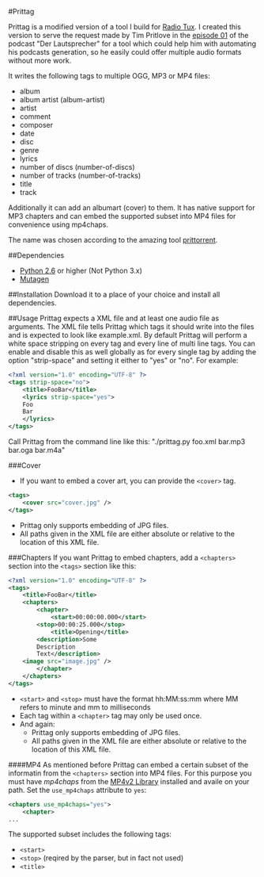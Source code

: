 #Prittag

Prittag is a modified version of a tool I build for [Radio Tux](http://blog.radiotux.de/).
I created this version to serve the request made by Tim Pritlove in the [episode 01](http://tim.geekheim.de/2011/03/26/ls001-audio-dateiformate-feeds-und-itunes/) of the podcast "Der Lautsprecher" for a tool which could help him with automating his podcasts generation, so he easily could offer multiple audio formats without more work.

It writes the following tags to multiple OGG, MP3 or MP4 files:

- album
- album artist (album-artist)
- artist
- comment
- composer
- date
- disc
- genre
- lyrics
- number of discs (number-of-discs)
- number of tracks (number-of-tracks)
- title
- track

Additionally it can add an albumart (cover) to them.
It has native support for MP3 chapters and can embed the supported subset into MP4 files for convenience using mp4chaps.

The name was chosen according to the amazing tool [prittorrent](https://github.com/astro/prittorrent).

##Dependencies

- [Python 2.6](http://python.org) or higher (Not Python 3.x)
- [Mutagen](http://code.google.com/p/mutagen/)

##Installation
Download it to a place of your choice and install all dependencies.

##Usage
Prittag expects a XML file and at least one audio file as arguments.
The XML file tells Prittag which tags it should write into the files and is expected to look like example.xml.
By default Prittag will perform a  white space stripping on every tag and every line of multi line tags.
You can enable and disable this as well globally as for every single tag by adding the option "strip-space" and setting it either to "yes" or "no".
For example:

```xml
<?xml version="1.0" encoding="UTF-8" ?>
<tags strip-space="no">
    <title>FooBar</title>
    <lyrics strip-space="yes">
    Foo
    Bar
    </lyrics>
</tags>
```

Call Prittag from the command line like this: "./prittag.py foo.xml bar.mp3 bar.oga bar.m4a"

###Cover
* If you want to embed a cover art, you can provide the `<cover>` tag.

```xml
<tags>
    <cover src="cover.jpg" />
</tags>
```

* Prittag only supports embedding of JPG files.
* All paths given in the XML file are either absolute or relative to the location of this XML file.

###Chapters
If you want Prittag to embed chapters, add a `<chapters>` section into the `<tags>` section like this:

```xml
<?xml version="1.0" encoding="UTF-8" ?>
<tags>
    <title>FooBar</title>
    <chapters>
        <chapter>
            <start>00:00:00.000</start>
	    <stop>00:00:25.000</stop>
            <title>Opening</title>
	    <description>Some
	    Description
	    Text</description>
	<image src="image.jpg" />
        </chapter>
    </chapters>
</tags>
```
* `<start>` and `<stop>` must have the format hh:MM:ss:mm where MM refers to minute and mm to milliseconds
* Each tag within a `<chapter>` tag may only be used once.
* And again:
    * Prittag only supports embedding of JPG files.
    * All paths given in the XML file are either absolute or relative to the location of this XML file.

####MP4
As mentioned before Prittag can embed a certain subset of the informatin from the `<chapters>` section into MP4 files.
For this purpose you must have *mp4chaps* from the [MP4v2 Library](http://code.google.com/p/mp4v2/) installed and availe on your path.
Set the `use_mp4chaps` attribute to `yes`:

```xml
<chapters use_mp4chaps="yes">
    <chapter>
...
```

The supported subset includes the following tags:

* `<start>`
* `<stop>` (reqired by the parser, but in fact not used)
* `<title>`
